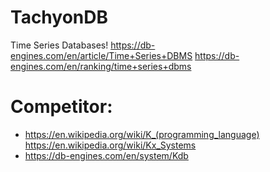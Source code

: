 # TachyonDB
Time Series Databases! https://db-engines.com/en/article/Time+Series+DBMS https://db-engines.com/en/ranking/time+series+dbms


# Competitor:
- https://en.wikipedia.org/wiki/K_(programming_language) https://en.wikipedia.org/wiki/Kx_Systems
- https://db-engines.com/en/system/Kdb
